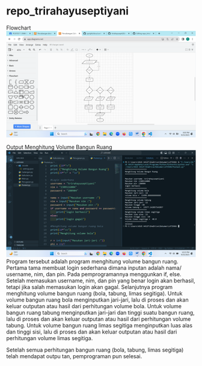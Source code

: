 # repo_trirahayuseptiyani
Flowchart
![alt text](https://github.com/trirahayusepti28/repo_trirahayuseptiyani/blob/main/Screenshot%20(7).png?raw=true)

Output Menghitung Volume Bangun Ruang
![alt text](https://github.com/trirahayusepti28/repo_trirahayuseptiyani/blob/main/Screenshot%20(9).png?raw=true)
Program tersebut adalah program menghitung volume bangun ruang. Pertama tama membuat login sederhana dimana inputan adalah nama/ username, nim, dan pin. Pada pemprogramannya menggunkan if, else.
Setelah memasukan username, nim, dan pin yang benar login akan berhasil, tetapi jika salah memasukan login akan gagal.
Selanjutnya program menghitung volume bangun ruang (bola, tabung, limas segitiga). 
Untuk volume bangun ruang bola menginputkan jari-jari, lalu di proses dan akan keluar outputan atau hasil dari perhitungan volume bola.
Untuk volume bangun ruang tabung menginputkan jari-jari dan tinggi suatu bangun ruang, lalu di proses dan akan keluar outputan atau hasil dari perhitungan volume tabung.
Untuk volume bangun ruang limas segitiga menginputkan luas alas dan tinggi sisi, lalu di proses dan akan keluar outputan atau hasil dari perhitungan volume limas segitiga.

Setelah semua perhitungan bangun ruang (bola, tabung, limas segitiga) telah mendapat outpu tan, pemprograman pun selesai.
